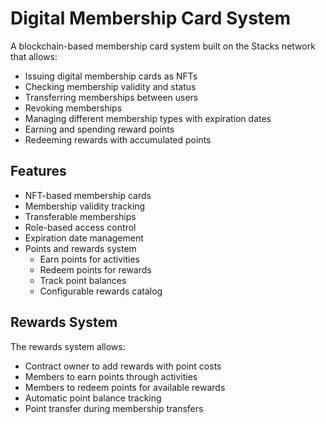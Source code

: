 # Digital Membership Card System

A blockchain-based membership card system built on the Stacks network that allows:

- Issuing digital membership cards as NFTs
- Checking membership validity and status
- Transferring memberships between users
- Revoking memberships
- Managing different membership types with expiration dates
- Earning and spending reward points
- Redeeming rewards with accumulated points

## Features

- NFT-based membership cards
- Membership validity tracking
- Transferable memberships
- Role-based access control
- Expiration date management
- Points and rewards system
  - Earn points for activities
  - Redeem points for rewards
  - Track point balances
  - Configurable rewards catalog

## Rewards System

The rewards system allows:

- Contract owner to add rewards with point costs
- Members to earn points through activities
- Members to redeem points for available rewards
- Automatic point balance tracking
- Point transfer during membership transfers

